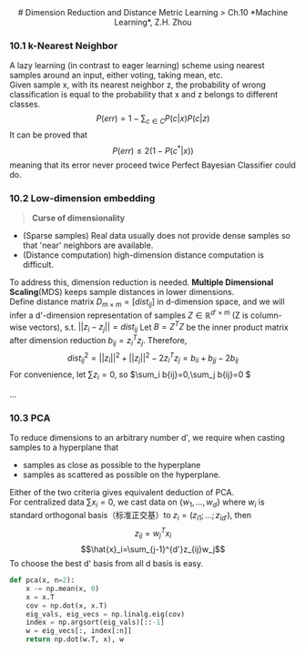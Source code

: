 <center>
# Dimension Reduction and Distance Metric Learning
> Ch.10 *Machine Learning*, Z.H. Zhou
</center>  

### 10.1 k-Nearest Neighbor
A lazy learning (in contrast to eager learning) scheme using nearest samples around an input, either voting, taking mean, etc.  
Given sample x, with its nearest neighbor z, the probability of wrong classification is equal to the probability that x and z belongs to different classes. $$P(err)=1-\sum_{c\in C}P(c|x)P(c|z)$$
It can be proved that $$P(err)\leq 2(1-P(c^*|x))$$ meaning that its error never proceed twice Perfect Bayesian Classifier could do.

### 10.2 Low-dimension embedding
> __Curse of dimensionality__
> 
- (Sparse samples) Real data usually does not provide dense samples so that 'near' neighbors are available. 
- (Distance computation) high-dimension distance computation is difficult.  

To address this, dimension reduction is needed. **Multiple Dimensional Scaling**(MDS) keeps sample distances in lower dimensions.  
Define distance matrix $D_{m\times m}=[dist_{ij}]$ in d-dimension space, and we will infer a d'-dimension representation of samples $Z\in \mathbb{R}^{d'\times m}$ (Z is column-wise vectors), s.t. $||z_i-z_j||=dist_{ij}$ 
Let $B=Z^TZ$ be the inner product matrix after dimension reduction $b_{ij}=z^T_i z_j$. Therefore, 
$$dist_{ij}^2=||z_i||^2 + ||z_j||^2 - 2z_i^T z_j = b_{ii}+b_{jj}-2b_{ij}$$
For convenience, let $\sum z_i=0$, so $\sum_i b{ij}=0,\sum_j b{ij}=0 $

...


### 10.3 PCA
To reduce dimensions to an arbitrary number d', we require when casting samples to a hyperplane that 

- samples as close as possible to the hyperplane 
- samples as scattered as possible on the hyperplane. 

Either of the two criteria gives equivalent deduction of PCA.   
For centralized data $\sum x_i = 0$, we cast data on $\{w_1, ..., w_d\}$ where $w_i$ is standard orthogonal basis（标准正交基）to $z_i=(z_{i1};...;z_{id'})$, then  
$$z_{ij}=w_j^Tx_i$$
$$\hat{x}_i=\sum_{j-1}^{d'}z_{ij}w_j$$
To choose the best d' basis from all d basis is easy. 

```python
def pca(x, n=2):
    x -= np.mean(x, 0)
    x = x.T
    cov = np.dot(x, x.T)
    eig_vals, eig_vecs = np.linalg.eig(cov)
    index = np.argsort(eig_vals)[::-1]
    w = eig_vecs[:, index[:n]]
    return np.dot(w.T, x), w
```

